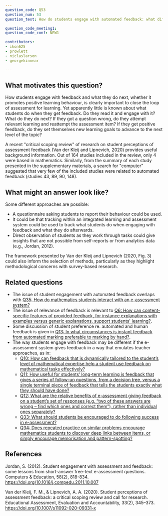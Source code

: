 ```yaml
---
question_code: Q53 
question_num: 53 
question_text: How do students engage with automated feedback: what differences (if any) can be identified with how they would respond to feedback from a teacher?

question_code_meeting1:  
question_code_conf: NEW1 

contributors: 
- ikon625
- prowlett
- niclaslarson
- georgekinnear

---
```


## What motivates this question?

How students engage with feedback and what they do next, whether it promotes positive learning behaviour, is clearly important to close the loop of assessment for learning. Yet apparently little is known about what students do when they get feedback. Do they read it and engage with it? What do they do next? If they got a question wrong, do they attempt relevant learning and reattempt the assessment item? If they get positive feedback, do they set themselves new learning goals to advance to the next level of the topic? 

A recent "critical scoping review" of research on student perceptions of assessment feedback (Van der Kleij and Lipnevich, 2020) provides useful background information. Out of 164 studies included in the review, only 4 were based in mathematics. Similarly, from the summary of each study presented in the supplementary materials, a search for "computer" suggested that very few of the included studies were related to automated feedback (studies 43, 89, 90, 148).

## What might an answer look like?

Some different approaches are possible:

- A questionnaire asking students to report their behaviour could be used.
- It could be that tracking within an integrated learning and assessment system could be used to track what students do when engaging with feedback and what they do afterwards.
- Direct observation of students as they work through tasks could give insights that are not possible from self-reports or from analytics data (e.g., Jordan, 2012).

The framework presented by Van der Kleij and Lipnevich (2020, Fig. 3) could also inform the selection of methods, particularly as they highlight methodological concerns with survey-based research.

## Related questions

* The issue of student engagement with automated feedback overlaps with [Q35: How do mathematics students interact with an e-assessment system?](Q35)
* The issue of relevance of feedback is relevant to [Q6: How can content-specific features of provided feedback, for instance explanations with examples versus generic explanations, support students' learning?](Q6).
* Some discussion of student preference re. automated and human feedback is given in [Q13: In what circumstances is instant feedback from automated marking preferable to marking by hand?](Q13).
* The way students engage with feedback may be different if the e-assessment system gives feedback in a way that emulates teacher approaches, as in:
  - [Q10: How can feedback that is dynamically tailored to the student’s level of mathematical expertise help a student use feedback on mathematical tasks effectively?](Q10)
  - [Q11: How useful for students’ long-term learning is feedback that gives a series of follow-up questions, from a decision tree, versus a single terminal piece of feedback that tells the students exactly what they should have done?](Q11)
  - [Q12: What are the relative benefits of e-assessment giving feedback on a student’s set of responses (e.g. “two of these answers are wrong – find which ones and correct them”), rather than individual ones separately?](Q12)
  - [Q33: What should students be encouraged to do following success in e-assessment?](Q33)
  - [Q34: Does repeated practice on similar problems encourage mathematics students to discover deep links between items, or simply encourage memorisation and pattern-spotting?](Q34)


## References

Jordan, S. (2012). Student engagement with assessment and feedback: some lessons from short-answer free-text e-assessment questions. Computers & Education, 58(2), 818-834. https://doi.org/10.1016/j.compedu.2011.10.007

Van der Kleij, F. M., & Lipnevich, A. A. (2020). Student perceptions of assessment feedback: a critical scoping review and call for research. Educational Assessment, Evaluation and Accountability, 33(2), 345–373. https://doi.org/10.1007/s11092-020-09331-x
